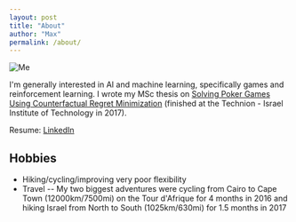 ```yaml
---
layout: post
title: "About"
author: "Max"
permalink: /about/
---
```


![Me](https://lh3.googleusercontent.com/SqEr92E5Ji7OLVKRbV8Ujx6JJfDrAaRQu9nIK6EKvgZ1CCo2YJF0v4culfsZDGJ12bPpzp3MVxn5KWpaZsccKFOGU2HaVC7mwmVEC55bb3BQqYUwgkZ3kCGVkwKWIXiDeDVGAS4MQ6M=w2400)

I'm generally interested in AI and machine learning, specifically games and reinforcement learning. I wrote my MSc thesis on [Solving Poker Games Using Counterfactual Regret Minimization](https://www.dropbox.com/s/jcgszjng6u5gj0b/MaxChiswickCFRThesis.pdf?dl=0) (finished at the Technion - Israel Institute of Technology in 2017). 

Resume: [LinkedIn](https://www.linkedin.com/in/maxchiswick/)

## Hobbies
- Hiking/cycling/improving very poor flexibility 
- Travel -- My two biggest adventures were cycling from Cairo to Cape Town (12000km/7500mi) on the Tour d'Afrique for 4 months in 2016 and hiking Israel from North to South (1025km/630mi) for 1.5 months in 2017
